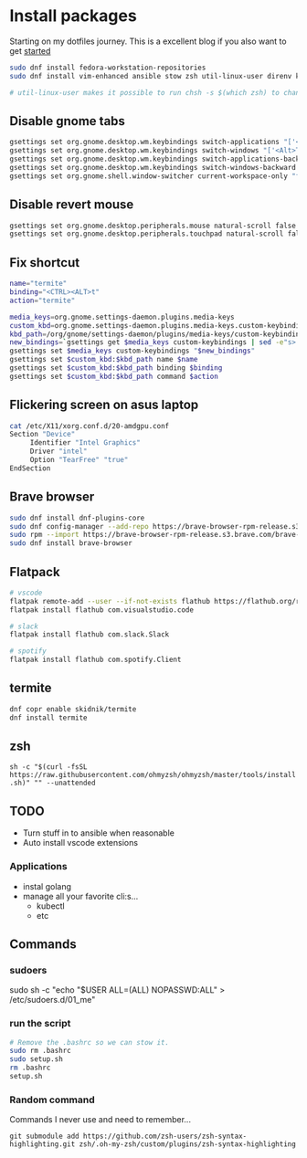 # Install packages

Starting on my dotfiles journey.
This is a excellent blog if you also want to get [started](https://writingco.de/blog/how-i-manage-my-dotfiles-using-gnu-stow/)

```bash
sudo dnf install fedora-workstation-repositories
sudo dnf install vim-enhanced ansible stow zsh util-linux-user direnv kubernetes-client

# util-linux-user makes it possible to run chsh -s $(which zsh) to change default shell to zsh
```

## Disable gnome tabs

```bash
gsettings set org.gnome.desktop.wm.keybindings switch-applications "['<Super>Tab']"
gsettings set org.gnome.desktop.wm.keybindings switch-windows "['<Alt>Tab']"
gsettings set org.gnome.desktop.wm.keybindings switch-applications-backward "['<Shift><Super>Tab']"
gsettings set org.gnome.desktop.wm.keybindings switch-windows-backward "['<Shift><Alt>Tab']"
gsettings set org.gnome.shell.window-switcher current-workspace-only "false"
```

## Disable revert mouse

```bash
gsettings set org.gnome.desktop.peripherals.mouse natural-scroll false
gsettings set org.gnome.desktop.peripherals.touchpad natural-scroll false
```

## Fix shortcut

```bash
name="termite"
binding="<CTRL><ALT>t"
action="termite"

media_keys=org.gnome.settings-daemon.plugins.media-keys
custom_kbd=org.gnome.settings-daemon.plugins.media-keys.custom-keybinding
kbd_path=/org/gnome/settings-daemon/plugins/media-keys/custom-keybindings/$name/
new_bindings=`gsettings get $media_keys custom-keybindings | sed -e"s>'\]>','$kbd_path']>"| sed -e"s>@as \[\]>['$kbd_path']>"`
gsettings set $media_keys custom-keybindings "$new_bindings"
gsettings set $custom_kbd:$kbd_path name $name
gsettings set $custom_kbd:$kbd_path binding $binding
gsettings set $custom_kbd:$kbd_path command $action
```

## Flickering screen on asus laptop

```bash
cat /etc/X11/xorg.conf.d/20-amdgpu.conf 
Section "Device"
     Identifier "Intel Graphics"
     Driver "intel"
     Option "TearFree" "true"
EndSection
```

## Brave browser

```bash
sudo dnf install dnf-plugins-core
sudo dnf config-manager --add-repo https://brave-browser-rpm-release.s3.brave.com/x86_64/
sudo rpm --import https://brave-browser-rpm-release.s3.brave.com/brave-core.asc
sudo dnf install brave-browser
```

## Flatpack

```bash
# vscode
flatpak remote-add --user --if-not-exists flathub https://flathub.org/repo/flathub.flatpakrepo
flatpak install flathub com.visualstudio.code

# slack
flatpak install flathub com.slack.Slack

# spotify
flatpak install flathub com.spotify.Client
```

## termite

```bash
dnf copr enable skidnik/termite
dnf install termite
```

## zsh

`sh -c "$(curl -fsSL https://raw.githubusercontent.com/ohmyzsh/ohmyzsh/master/tools/install.sh)" "" --unattended`

## TODO

- Turn stuff in to ansible when reasonable
- Auto install vscode extensions

### Applications

- instal golang
- manage all your favorite cli:s...
  - kubectl
  - etc

## Commands

### sudoers

sudo sh -c "echo \"$USER ALL=(ALL) NOPASSWD:ALL\" > /etc/sudoers.d/01_me"

### run the script

```bash
# Remove the .bashrc so we can stow it.
sudo rm .bashrc
sudo setup.sh
rm .bashrc
setup.sh
```

### Random command

Commands I never use and need to remember...

`git submodule add https://github.com/zsh-users/zsh-syntax-highlighting.git zsh/.oh-my-zsh/custom/plugins/zsh-syntax-highlighting`
